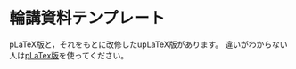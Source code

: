 # 輪講資料テンプレート
pLaTeX版と，それをもとに改修したupLaTeX版があります。
違いがわからない人は[pLaTex版](https://github.com/yamaoka-kitaguchi-lab/tex/tree/master/seminar-material/platex)を使ってください。
